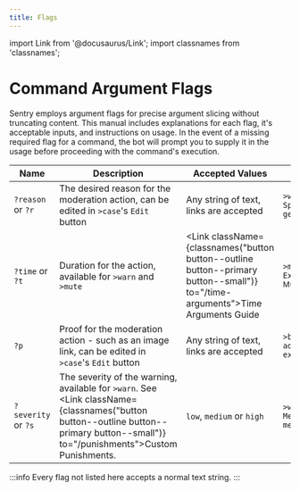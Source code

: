 ```yaml
---
title: Flags
---
```


import Link from '@docusaurus/Link';
import classnames from 'classnames';

# Command Argument Flags
Sentry employs argument flags for precise argument slicing without truncating content. This manual includes explanations for each flag, it's acceptable inputs, and instructions on usage. In the event of a missing required flag for a command, the bot will prompt you to supply it in the usage before proceeding with the command's execution.

Name | Description | Accepted Values | Example
--- | --- | --- | --- |
`?reason` or `?r` | The desired reason for the moderation action, can be edited in `>case`'s `Edit` button | Any string of text, links are accepted | `>warn @user ?r Spamming commands in general` 
`?time` or `?t` | Duration for the action, available for `>warn` and `>mute` | <Link className={classnames("button button--outline button--primary button--small")} to="/time-arguments">Time Arguments Guide</Link> | `>mute @user ?r Excessive spam ?t 12h`<br/><small>Mutes for 12 hours</small>
`?p` | Proof for the moderation action - such as an image link, can be edited in `>case`'s `Edit` button | Any string of text, links are accepted | `>ban @user ?r DM advertising ?p example.com/image.png`
`?severity` or `?s` | The severity of the warning, available for `>warn`. See <Link className={classnames("button button--outline button--primary button--small")} to="/punishments">Custom Punishments</Link>. | `low`, `medium` or `high` | `>warn @user ?r Message spam ?s medium` 

:::info
Every flag not listed here accepts a normal text string.
:::